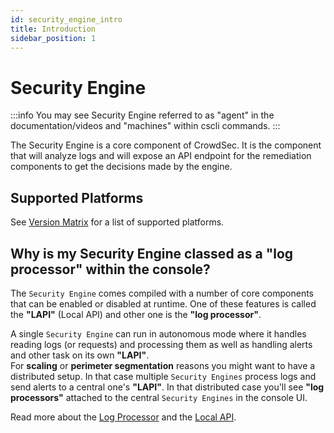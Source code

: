 ```yaml
---
id: security_engine_intro
title: Introduction
sidebar_position: 1
---
```


# Security Engine

:::info
You may see Security Engine referred to as "agent" in the documentation/videos and "machines" within cscli commands.
:::

The Security Engine is a core component of CrowdSec. It is the component that will analyze logs and will expose an API endpoint for the remediation components to get the decisions made by the engine.

## Supported Platforms

See [Version Matrix](/getting_started/versions_matrix.md) for a list of supported platforms.

## Why is my Security Engine classed as a "log processor" within the console?

The `Security Engine` comes compiled with a number of core components that can be enabled or disabled at runtime.
One of these features is called the **"LAPI"** (Local API) and other one is the **"log processor"**.  

A single `Security Engine` can run in autonomous mode where it handles reading logs (or requests) and processing them as well as handling alerts and other task on its own **"LAPI"**.   
For **scaling** or **perimeter segmentation** reasons you might want to have a distributed setup. In that case multiple `Security Engines` process logs and send alerts to a central one's **"LAPI"**. In that distributed case you'll see **"log processors"** attached to the central `Security Engines` in the console UI.   

Read more about the [Log Processor](log_processor/intro.mdx) and the [Local API](local_api/intro.md).

